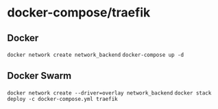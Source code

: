 # docker-compose/traefik

## Docker
`docker network create network_backend`
`docker-compose up -d`

## Docker Swarm
`docker network create --driver=overlay network_backend`
`docker stack deploy -c docker-compose.yml traefik`